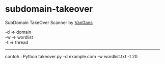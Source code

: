 # subdomain-takeover

SubDomain TakeOver Scanner by <a href=fb.com/irfanarekporjo>VanGans</a>


-d => domain <br>
-w => wordlist <br>
-t => thread  <br>
<hr/>
contoh : Python takeover.py -d example.com -w wordlist.txt -t 20
